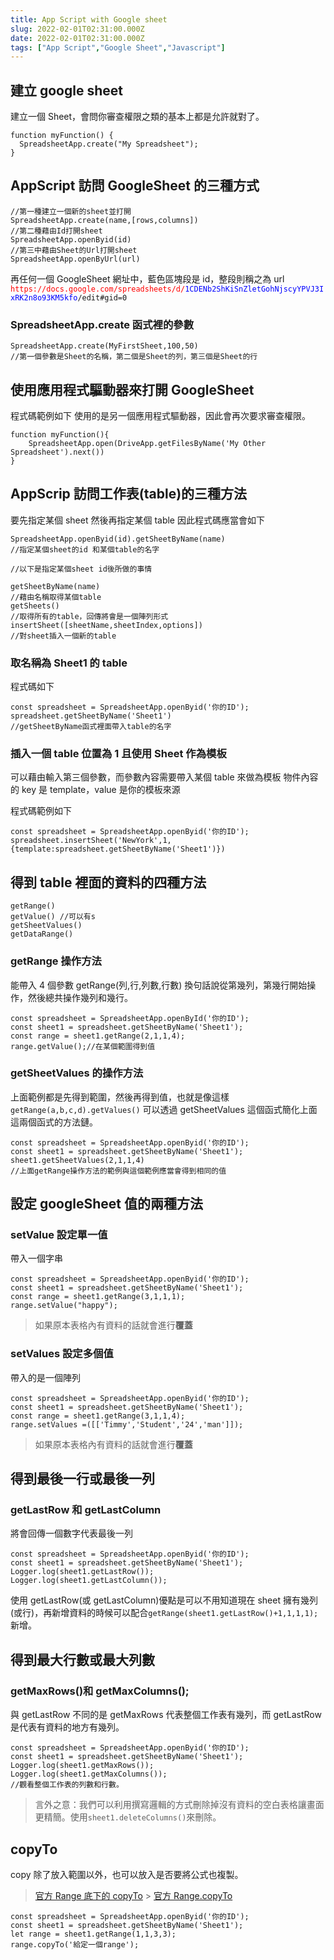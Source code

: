 ```yaml
---
title: App Script with Google sheet
slug: 2022-02-01T02:31:00.000Z
date: 2022-02-01T02:31:00.000Z
tags: ["App Script","Google Sheet","Javascript"]
---
```



## 建立 google sheet

建立一個 Sheet，會問你審查權限之類的基本上都是允許就對了。

```javascript{numberLines: true}
function myFunction() {
  SpreadsheetApp.create("My Spreadsheet");
}
```

## AppScript 訪問 GoogleSheet 的三種方式

```javascript{numberLines: true}
//第一種建立一個新的sheet並打開
SpreadsheetApp.create(name,[rows,columns])
//第二種藉由Id打開sheet
SpreadsheetApp.openByid(id)
//第三中藉由Sheet的Url打開sheet
SpreadsheetApp.openByUrl(url)
```

再任何一個 GoogleSheet 網址中，藍色區塊段是 id，整段則稱之為 url
<font color="red">`https://docs.google.com/spreadsheets/d/`</font><font color="blue">`1CDENb2ShKiSnZletGohNjscyYPVJ3IxRK2n8o93KM5kfo`</font>`/edit#gid=0`

### SpreadsheetApp.create 函式裡的參數

```javascript{numberLines: true}
SpreadsheetApp.create(MyFirstSheet,100,50)
//第一個參數是Sheet的名稱，第二個是Sheet的列，第三個是Sheet的行
```

## 使用應用程式驅動器來打開 GoogleSheet

程式碼範例如下
使用的是另一個應用程式驅動器，因此會再次要求審查權限。

```javascript{numberLines: true}
function myFunction(){
    SpreadsheetApp.open(DriveApp.getFilesByName('My Other Spreadsheet').next())
}
```

## AppScrip 訪問工作表(table)的三種方法

要先指定某個 sheet 然後再指定某個 table
因此程式碼應當會如下

```javascript{numberLines: true}
SpreadsheetApp.openByid(id).getSheetByName(name)
//指定某個sheet的id 和某個table的名字

//以下是指定某個sheet id後所做的事情

getSheetByName(name)
//藉由名稱取得某個table
getSheets()
//取得所有的table，回傳將會是一個陣列形式
insertSheet([sheetName,sheetIndex,options])
//對sheet插入一個新的table
```

### 取名稱為 Sheet1 的 table

程式碼如下

```javascript{numberLines: true}
const spreadsheet = SpreadsheetApp.openByid('你的ID');
spreadsheet.getSheetByName('Sheet1')
//getSheetByName函式裡面帶入table的名字
```

### 插入一個 table 位置為 1 且使用 Sheet 作為模板

可以藉由輸入第三個參數，而參數內容需要帶入某個 table 來做為模板
物件內容的 key 是 template，value 是你的模板來源

程式碼範例如下

```javascript{numberLines: true}
const spreadsheet = SpreadsheetApp.openByid('你的ID');
spreadsheet.insertSheet('NewYork',1,{template:spreadsheet.getSheetByName('Sheet1')})
```

## 得到 table 裡面的資料的四種方法

```javascript{numberLines: true}
getRange()
getValue() //可以有s
getSheetValues()
getDataRange()
```

### getRange 操作方法

能帶入 4 個參數
getRange(列,行,列數,行數)
換句話說從第幾列，第幾行開始操作，然後總共操作幾列和幾行。

```javascript{numberLines: true}
const spreadsheet = SpreadsheetApp.openById('你的ID');
const sheet1 = spreadsheet.getSheetByName('Sheet1');
const range = sheet1.getRange(2,1,1,4);
range.getValue();//在某個範圍得到值
```

### getSheetValues 的操作方法

上面範例都是先得到範圍，然後再得到值，也就是像這樣`getRange(a,b,c,d).getValues()`
可以透過 getSheetValues 這個函式簡化上面這兩個函式的方法鏈。

```javascript{numberLines: true}
const spreadsheet = SpreadsheetApp.openByid('你的ID');
const sheet1 = spreadsheet.getSheetByName('Sheet1');
sheet1.getSheetValues(2,1,1,4)
//上面getRange操作方法的範例與這個範例應當會得到相同的值
```

## 設定 googleSheet 值的兩種方法

### setValue 設定單一值

帶入一個字串

```javascript{numberLines: true}
const spreadsheet = SpreadsheetApp.openByid('你的ID');
const sheet1 = spreadsheet.getSheetByName('Sheet1');
const range = sheet1.getRange(3,1,1,1);
range.setValue("happy");
```

> 如果原本表格內有資料的話就會進行**覆蓋**

### setValues 設定多個值

帶入的是一個陣列

```javascript{numberLines: true}
const spreadsheet = SpreadsheetApp.openByid('你的ID');
const sheet1 = spreadsheet.getSheetByName('Sheet1');
const range = sheet1.getRange(3,1,1,4);
range.setValues =([['Timmy','Student','24','man']]);
```

> 如果原本表格內有資料的話就會進行**覆蓋**

## 得到最後一行或最後一列

### getLastRow 和 getLastColumn

將會回傳一個數字代表最後一列

```javascript{numberLines: true}
const spreadsheet = SpreadsheetApp.openByid('你的ID');
const sheet1 = spreadsheet.getSheetByName('Sheet1');
Logger.log(sheet1.getLastRow());
Logger.log(sheet1.getLastColumn());
```

使用 getLastRow(或 getLastColumn)優點是可以不用知道現在 sheet 擁有幾列(或行)，再新增資料的時候可以配合`getRange(sheet1.getLastRow()+1,1,1,1);`新增。

## 得到最大行數或最大列數

### getMaxRows()和 getMaxColumns();

與 getLastRow 不同的是 getMaxRows 代表整個工作表有幾列，而 getLastRow 是代表有資料的地方有幾列。

```javascript{numberLines: true}
const spreadsheet = SpreadsheetApp.openByid('你的ID');
const sheet1 = spreadsheet.getSheetByName('Sheet1');
Logger.log(sheet1.getMaxRows());
Logger.log(sheet1.getMaxColumns());
//觀看整個工作表的列數和行數。
```

> 言外之意：我們可以利用撰寫邏輯的方式刪除掉沒有資料的空白表格讓畫面更精簡。使用`sheet1.deleteColumns()`來刪除。

## copyTo

copy 除了放入範圍以外，也可以放入是否要將公式也複製。

> [官方 Range 底下的 copyTo](https://developers.google.com/apps-script/reference/spreadsheet/range?hl=en) > [官方 Range.copyTo](<https://developers.google.com/apps-script/reference/spreadsheet/range?hl=en#copyTo(Range,CopyPasteType,Boolean)>)

```javascript{numberLines: true}
const spreadsheet = SpreadsheetApp.openByid('你的ID');
const sheet1 = spreadsheet.getSheetByName('Sheet1');
let range = sheet1.getRange(1,1,3,3);
range.copyTo('給定一個range');
```

